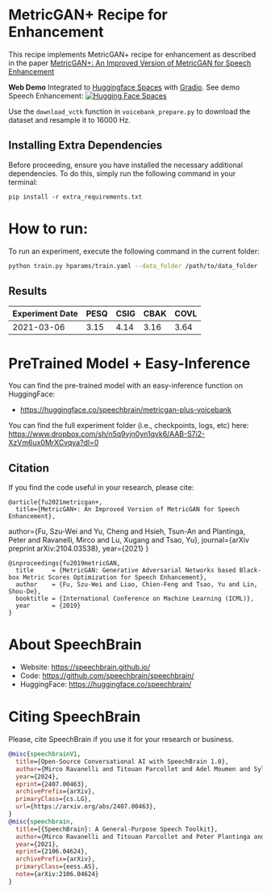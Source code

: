 # MetricGAN+ Recipe for Enhancement

This recipe implements MetricGAN+ recipe for enhancement as described in the paper
[MetricGAN+: An Improved Version of MetricGAN for Speech Enhancement](https://arxiv.org/abs/2104.03538)

**Web Demo** Integrated to [Huggingface Spaces](https://huggingface.co/spaces) with [Gradio](https://github.com/gradio-app/gradio). See demo Speech Enhancement: [![Hugging Face Spaces](https://img.shields.io/badge/%F0%9F%A4%97%20Hugging%20Face-Spaces-blue)](https://huggingface.co/spaces/akhaliq/Speechbrain-Speech-enhancement)

Use the `download_vctk` function in `voicebank_prepare.py` to download the dataset
and resample it to 16000 Hz.

## Installing Extra Dependencies

Before proceeding, ensure you have installed the necessary additional dependencies. To do this, simply run the following command in your terminal:

```
pip install -r extra_requirements.txt
```

# How to run:
To run an experiment, execute the following command in
the current folder:

```bash
python train.py hparams/train.yaml --data_folder /path/to/data_folder
```

## Results

Experiment Date | PESQ | CSIG | CBAK | COVL
-|-|-|-|-
2021-03-06 | 3.15 | 4.14 | 3.16 | 3.64


# PreTrained Model + Easy-Inference
You can find the pre-trained model with an easy-inference function on HuggingFace:
- https://huggingface.co/speechbrain/metricgan-plus-voicebank

You can find the full experiment folder (i.e., checkpoints, logs, etc) here:
https://www.dropbox.com/sh/n5q9vjn0yn1qvk6/AAB-S7i2-XzVm6ux0MrXCvqya?dl=0



## Citation

If you find the code useful in your research, please cite:

	@article{fu2021metricgan+,
	  title={MetricGAN+: An Improved Version of MetricGAN for Speech Enhancement},
  author={Fu, Szu-Wei and Yu, Cheng and Hsieh, Tsun-An and Plantinga, Peter and Ravanelli, Mirco and Lu, Xugang and Tsao, Yu},
      journal={arXiv preprint arXiv:2104.03538},
  year={2021}
    }

    @inproceedings{fu2019metricGAN,
      title     = {MetricGAN: Generative Adversarial Networks based Black-box Metric Scores Optimization for Speech Enhancement},
      author    = {Fu, Szu-Wei and Liao, Chien-Feng and Tsao, Yu and Lin, Shou-De},
      booktitle = {International Conference on Machine Learning (ICML)},
      year      = {2019}
    }


# **About SpeechBrain**
- Website: https://speechbrain.github.io/
- Code: https://github.com/speechbrain/speechbrain/
- HuggingFace: https://huggingface.co/speechbrain/


# **Citing SpeechBrain**
Please, cite SpeechBrain if you use it for your research or business.

```bibtex
@misc{speechbrainV1,
  title={Open-Source Conversational AI with SpeechBrain 1.0},
  author={Mirco Ravanelli and Titouan Parcollet and Adel Moumen and Sylvain de Langen and Cem Subakan and Peter Plantinga and Yingzhi Wang and Pooneh Mousavi and Luca Della Libera and Artem Ploujnikov and Francesco Paissan and Davide Borra and Salah Zaiem and Zeyu Zhao and Shucong Zhang and Georgios Karakasidis and Sung-Lin Yeh and Pierre Champion and Aku Rouhe and Rudolf Braun and Florian Mai and Juan Zuluaga-Gomez and Seyed Mahed Mousavi and Andreas Nautsch and Xuechen Liu and Sangeet Sagar and Jarod Duret and Salima Mdhaffar and Gaelle Laperriere and Mickael Rouvier and Renato De Mori and Yannick Esteve},
  year={2024},
  eprint={2407.00463},
  archivePrefix={arXiv},
  primaryClass={cs.LG},
  url={https://arxiv.org/abs/2407.00463},
}
@misc{speechbrain,
  title={{SpeechBrain}: A General-Purpose Speech Toolkit},
  author={Mirco Ravanelli and Titouan Parcollet and Peter Plantinga and Aku Rouhe and Samuele Cornell and Loren Lugosch and Cem Subakan and Nauman Dawalatabad and Abdelwahab Heba and Jianyuan Zhong and Ju-Chieh Chou and Sung-Lin Yeh and Szu-Wei Fu and Chien-Feng Liao and Elena Rastorgueva and François Grondin and William Aris and Hwidong Na and Yan Gao and Renato De Mori and Yoshua Bengio},
  year={2021},
  eprint={2106.04624},
  archivePrefix={arXiv},
  primaryClass={eess.AS},
  note={arXiv:2106.04624}
}
```
